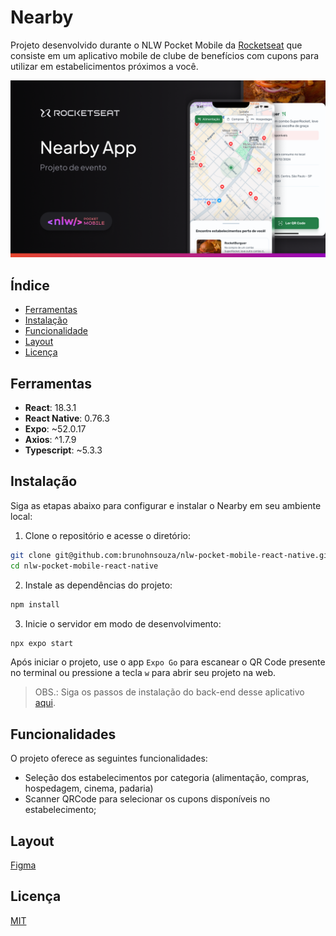 # Nearby

Projeto desenvolvido durante o NLW Pocket Mobile da [Rocketseat](https://app.rocketseat.com.br/) que consiste em um aplicativo mobile de clube de benefícios com cupons para utilizar em estabelicimentos próximos a você.

![Nearby](.github/preview.png)

## Índice

- [Ferramentas](#ferramentas)
- [Instalação](#instalação)
- [Funcionalidade](#funcionalidades)
- [Layout](#layout)
- [Licença](#licença)

## Ferramentas

- **React**: 18.3.1
- **React Native**: 0.76.3
- **Expo**: ~52.0.17
- **Axios**: ^1.7.9
- **Typescript**: ~5.3.3

## Instalação

Siga as etapas abaixo para configurar e instalar o Nearby em seu ambiente local:

1. Clone o repositório e acesse o diretório:

```bash
git clone git@github.com:brunohnsouza/nlw-pocket-mobile-react-native.git
cd nlw-pocket-mobile-react-native
```

2. Instale as dependências do projeto:

```bash
npm install
```

3. Inicie o servidor em modo de desenvolvimento:

```bash
npx expo start
```

Após iniciar o projeto, use o app `Expo Go` para escanear o QR Code presente no terminal ou pressione a tecla `w` para abrir seu projeto na web.

> OBS.: Siga os passos de instalação do back-end desse aplicativo [aqui](https://github.com/brunohnsouza/nlw-pocket-mobile-node).

## Funcionalidades

O projeto oferece as seguintes funcionalidades:

- Seleção dos estabelecimentos por categoria (alimentação, compras, hospedagem, cinema, padaria)
- Scanner QRCode para selecionar os cupons disponíveis no estabelecimento;

## Layout

[Figma](https://www.figma.com/community/file/1448070647757721748)

## Licença

[MIT](https://choosealicense.com/licenses/mit/)
